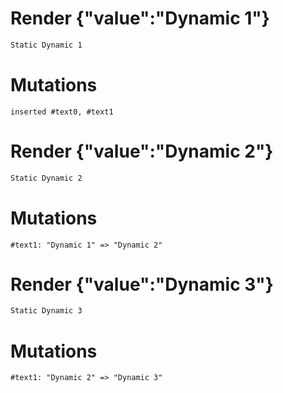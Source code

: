 # Render {"value":"Dynamic 1"}
```html
Static Dynamic 1
```

# Mutations
```
inserted #text0, #text1
```


# Render {"value":"Dynamic 2"}
```html
Static Dynamic 2
```

# Mutations
```
#text1: "Dynamic 1" => "Dynamic 2"
```


# Render {"value":"Dynamic 3"}
```html
Static Dynamic 3
```

# Mutations
```
#text1: "Dynamic 2" => "Dynamic 3"
```